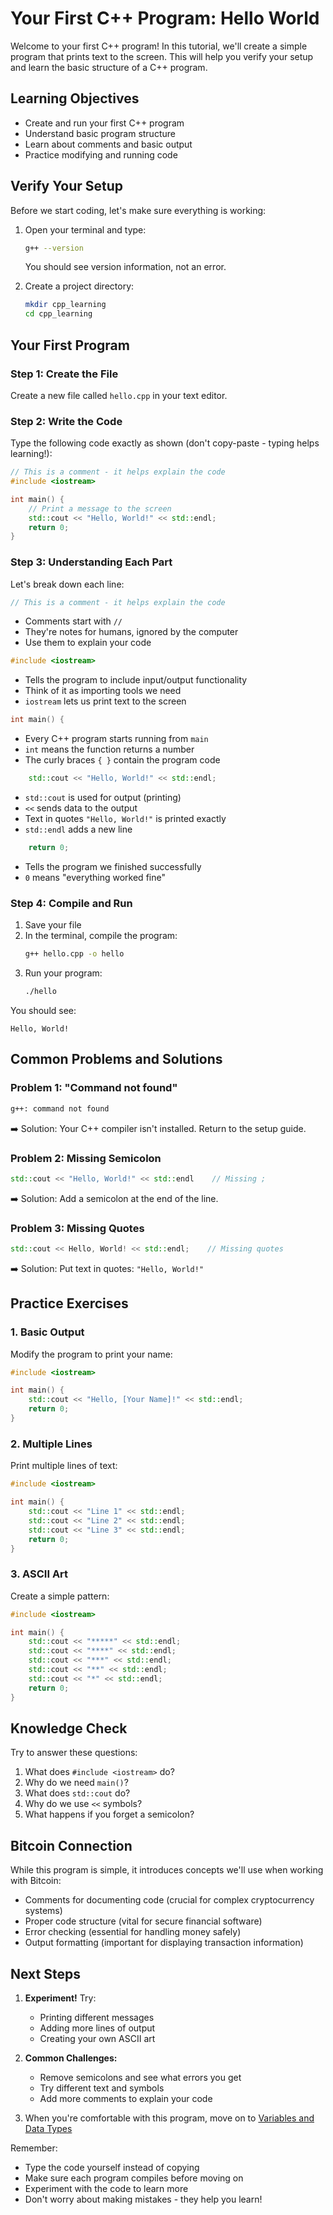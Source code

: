 # Your First C++ Program: Hello World

Welcome to your first C++ program! In this tutorial, we'll create a simple program that prints text to the screen. This will help you verify your setup and learn the basic structure of a C++ program.

## Learning Objectives
- Create and run your first C++ program
- Understand basic program structure
- Learn about comments and basic output
- Practice modifying and running code

## Verify Your Setup

Before we start coding, let's make sure everything is working:

1. Open your terminal and type:
   ```bash
   g++ --version
   ```
   You should see version information, not an error.

2. Create a project directory:
   ```bash
   mkdir cpp_learning
   cd cpp_learning
   ```

## Your First Program

### Step 1: Create the File
Create a new file called `hello.cpp` in your text editor.

### Step 2: Write the Code
Type the following code exactly as shown (don't copy-paste - typing helps learning!):

```cpp
// This is a comment - it helps explain the code
#include <iostream>

int main() {
    // Print a message to the screen
    std::cout << "Hello, World!" << std::endl;
    return 0;
}
```

### Step 3: Understanding Each Part

Let's break down each line:

```cpp
// This is a comment - it helps explain the code
```
- Comments start with `//`
- They're notes for humans, ignored by the computer
- Use them to explain your code

```cpp
#include <iostream>
```
- Tells the program to include input/output functionality
- Think of it as importing tools we need
- `iostream` lets us print text to the screen

```cpp
int main() {
```
- Every C++ program starts running from `main`
- `int` means the function returns a number
- The curly braces `{ }` contain the program code

```cpp
    std::cout << "Hello, World!" << std::endl;
```
- `std::cout` is used for output (printing)
- `<<` sends data to the output
- Text in quotes `"Hello, World!"` is printed exactly
- `std::endl` adds a new line

```cpp
    return 0;
```
- Tells the program we finished successfully
- `0` means "everything worked fine"

### Step 4: Compile and Run

1. Save your file
2. In the terminal, compile the program:
   ```bash
   g++ hello.cpp -o hello
   ```
3. Run your program:
   ```bash
   ./hello
   ```

You should see:
```
Hello, World!
```

## Common Problems and Solutions

### Problem 1: "Command not found"
```bash
g++: command not found
```
➡️ Solution: Your C++ compiler isn't installed. Return to the setup guide.

### Problem 2: Missing Semicolon
```cpp
std::cout << "Hello, World!" << std::endl    // Missing ;
```
➡️ Solution: Add a semicolon at the end of the line.

### Problem 3: Missing Quotes
```cpp
std::cout << Hello, World! << std::endl;    // Missing quotes
```
➡️ Solution: Put text in quotes: `"Hello, World!"`

## Practice Exercises

### 1. Basic Output
Modify the program to print your name:
```cpp
#include <iostream>

int main() {
    std::cout << "Hello, [Your Name]!" << std::endl;
    return 0;
}
```

### 2. Multiple Lines
Print multiple lines of text:
```cpp
#include <iostream>

int main() {
    std::cout << "Line 1" << std::endl;
    std::cout << "Line 2" << std::endl;
    std::cout << "Line 3" << std::endl;
    return 0;
}
```

### 3. ASCII Art
Create a simple pattern:
```cpp
#include <iostream>

int main() {
    std::cout << "*****" << std::endl;
    std::cout << "****" << std::endl;
    std::cout << "***" << std::endl;
    std::cout << "**" << std::endl;
    std::cout << "*" << std::endl;
    return 0;
}
```

## Knowledge Check

Try to answer these questions:
1. What does `#include <iostream>` do?
2. Why do we need `main()`?
3. What does `std::cout` do?
4. Why do we use `<<` symbols?
5. What happens if you forget a semicolon?

## Bitcoin Connection

While this program is simple, it introduces concepts we'll use when working with Bitcoin:
- Comments for documenting code (crucial for complex cryptocurrency systems)
- Proper code structure (vital for secure financial software)
- Error checking (essential for handling money safely)
- Output formatting (important for displaying transaction information)

## Next Steps

1. **Experiment!** Try:
   - Printing different messages
   - Adding more lines of output
   - Creating your own ASCII art

2. **Common Challenges:**
   - Remove semicolons and see what errors you get
   - Try different text and symbols
   - Add more comments to explain your code

3. When you're comfortable with this program, move on to [Variables and Data Types](02_variables_and_types.md)

Remember:
- Type the code yourself instead of copying
- Make sure each program compiles before moving on
- Experiment with the code to learn more
- Don't worry about making mistakes - they help you learn!